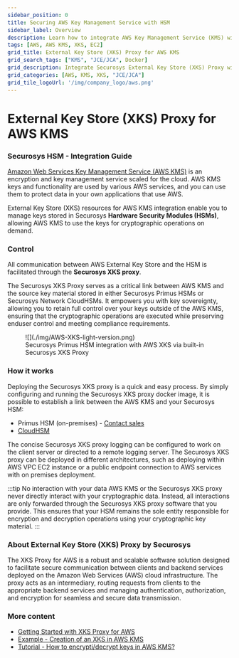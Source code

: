 ```yaml
---
sidebar_position: 0
title: Securing AWS Key Management Service with HSM
sidebar_label: Overview
description: Learn how to integrate AWS Key Management Service (KMS) with Securosys Hardware Security Modules (HSMs) using the XKS Proxy. Ensure secure encryption, key sovereignty, and compliance.
tags: [AWS, AWS KMS, XKS, EC2]
grid_title: External Key Store (XKS) Proxy for AWS KMS
grid_search_tags: ["KMS", "JCE/JCA", Docker]
grid_description: Integrate Securosys External Key Store (XKS) Proxy with AWS KMS to manage keys in Hardware Security Modules (HSMs) securely, both cloud and on-premises.
grid_categories: [AWS, KMS, XKS, "JCE/JCA"]
grid_tile_logoUrl: '/img/company_logo/aws.png'
---
```


# External Key Store (XKS) Proxy for AWS KMS
### Securosys HSM - Integration Guide

[Amazon Web Services Key Management Service (AWS KMS)](https://aws.amazon.com/kms/) is an encryption and key management service scaled for the cloud. AWS KMS keys and functionality are used by various AWS services, and you can use them to protect data in your own applications that use AWS.

External Key Store (XKS) resources for AWS KMS integration enable you to manage keys stored in Securosys **Hardware Security Modules (HSMs)**, allowing AWS KMS to use the keys for cryptographic operations on demand.

### Control
All communication between AWS External Key Store and the HSM is facilitated through the **Securosys XKS proxy**. 

The Securosys XKS Proxy serves as a critical link between AWS KMS and the source key material stored in either Securosys Primus HSMs or Securosys Network CloudHSMs. It empowers you with key sovereignty, allowing you to retain full control over your keys outside of the AWS KMS, ensuring that the cryptographic operations are executed while preserving enduser control and meeting compliance requirements.

<figure className="image">
  ![](./img/AWS-XKS-light-version.png)
  <figcaption>
  Securosys Primus HSM integration with AWS XKS via built-in Securosys XKS Proxy
  </figcaption>
</figure>

### How it works

Deploying the Securosys XKS proxy is a quick and easy process. By simply configuring and running the Securosys XKS proxy docker image, it is possible to establish a link between the AWS KMS and your Securosys HSM:
- Primus HSM (on-premises) - [Contact sales](https://www.securosys.com/en/contact)
- [CloudHSM](/cloudhsm/overview/)

The concise Securosys XKS proxy logging can be configured to work on the client server or directed to a remote logging server.
The Securosys XKS proxy can be deployed in different architectures, such as deploying within AWS VPC EC2 instance or a public endpoint connection to AWS services with on premises deployment. 


:::tip No interaction with your data
AWS KMS or the Securosys XKS proxy never directly interact with your cryptographic data. Instead, all interactions are only forwarded through the Securosys XKS proxy software that you provide. This ensures that your HSM remains the sole entity responsible for encryption and decryption operations using your cryptographic key material.
:::

### About External Key Store (XKS) Proxy by Securosys
The XKS Proxy for AWS is a robust and scalable software solution designed to facilitate secure communication between clients and backend services deployed on the Amazon Web Services (AWS) cloud infrastructure. The proxy acts as an intermediary, routing requests from clients to the appropriate backend services and managing authentication, authorization, and encryption for seamless and secure data transmission. 

### More content

- [Getting Started with XKS Proxy for AWS](./Quickstart/quickstart.md)
- [Example - Creation of an XKS in AWS KMS](./Tutorials/Examples/Example-AWS-KMS.md)
- [Tutorial - How to encrypti/decrypt keys in AWS KMS?](./Tutorials/Examples/Example-AWS-KMS.md)
